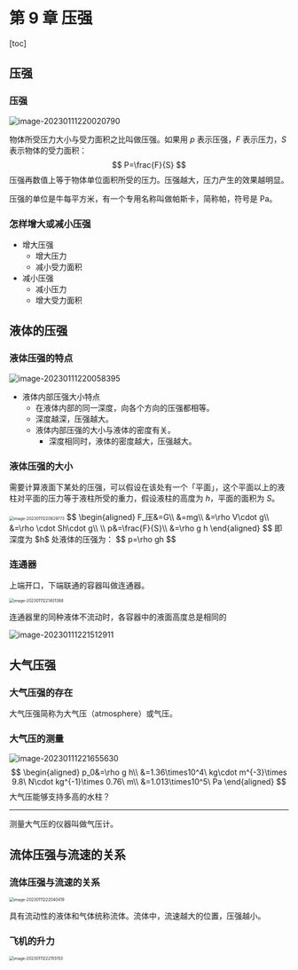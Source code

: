 # 第 9 章 压强

[toc]

## 压强

### 压强

![image-20230111220020790](第9章讲义.assets/image-20230111220020790.png)

物体所受压力大小与受力面积之比叫做压强。如果用 $p$ 表示压强，$F$ 表示压力，$S$ 表示物体的受力面积：
$$
P=\frac{F}{S}
$$
压强再数值上等于物体单位面积所受的压力。压强越大，压力产生的效果越明显。

压强的单位是牛每平方米，有一个专用名称叫做帕斯卡，简称帕，符号是 $\text{Pa}$。

### 怎样增大或减小压强

+ 增大压强
  + 增大压力
  + 减小受力面积
+ 减小压强
  + 减小压力
  + 增大受力面积

## 液体的压强

### 液体压强的特点

![image-20230111220058395](第9章讲义.assets/image-20230111220058395.png)

+ 液体内部压强大小特点
  + 在液体内部的同一深度，向各个方向的压强都相等。
  + 深度越深，压强越大。
  + 液体内部压强的大小与液体的密度有关。
    + 深度相同时，液体的密度越大，压强越大。

### 液体压强的大小

需要计算液面下某处的压强，可以假设在该处有一个「平面」，这个平面以上的液柱对平面的压力等于液柱所受的重力，假设液柱的高度为 $h$，平面的面积为 $S$。

<img src="第9章讲义.assets/image-20230111220829773.png" alt="image-20230111220829773" style="zoom: 50%;" />
$$
\begin{aligned}
F_压&=G\\
&=mg\\
&=\rho V\cdot g\\
&=\rho \cdot Sh\cdot g\\
\\
p&=\frac{F}{S}\\
&=\rho g h
\end{aligned}
$$
即深度为 $h$ 处液体的压强为：
$$
p=\rho gh
$$


### 连通器

上端开口，下端联通的容器叫做连通器。

<img src="第9章讲义.assets/image-20230111221401388.png" alt="image-20230111221401388" style="zoom:50%;" />

连通器里的同种液体不流动时，各容器中的液面高度总是相同的

![image-20230111221512911](第9章讲义.assets/image-20230111221512911.png)

## 大气压强

### 大气压强的存在

大气压强简称为大气压（atmosphere）或气压。

### 大气压的测量

![image-20230111221655630](第9章讲义.assets/image-20230111221655630.png)
$$
\begin{aligned}
p_0&=\rho g h\\
&=1.36\times10^4\ kg\cdot m^{-3}\times 9.8\ N\cdot kg^{-1}\times 0.76\ m\\
&=1.013\times10^5\ Pa
\end{aligned}
$$
大气压能够支持多高的水柱？

---

测量大气压的仪器叫做气压计。

## 流体压强与流速的关系

### 流体压强与流速的关系

<img src="第9章讲义.assets/image-20230111222040419.png" alt="image-20230111222040419" style="zoom:50%;" />

具有流动性的液体和气体统称流体。流体中，流速越大的位置，压强越小。

### 飞机的升力

<img src="第9章讲义.assets/image-20230111222155153.png" alt="image-20230111222155153" style="zoom: 50%;" />